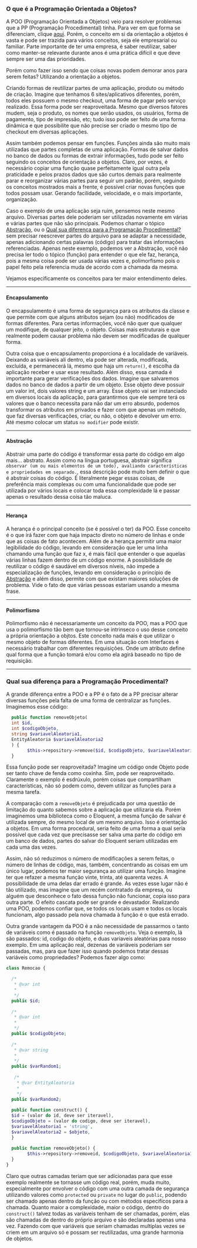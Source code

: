 ### O que é a Programação Orientada a Objetos?

A POO (Programação Orientada a Objetos) veio para resolver problemas que a PP (Programação Procedimental) tinha. Para ver em que forma se diferenciam, clique
 [aqui](#procedimental). Porém, o conceito em si da orientação a objetos é vasta e pode ser trazida para vários conceitos, seja ele empresarial ou familiar.
 Parte importante de ter uma empresa, é saber reutilizar, saber como manter-se relevante durante anos é uma prática difícil e que deve sempre ser uma das prioridades.
 
 Porém como fazer isso sendo que coisas novas podem demorar anos para serem feitas? Utilizando a orientação a objetos. 
 
 Criando formas de reutilizar partes de uma aplicação, produto ou método de criação. Imagine que tenhamos 6 sites/aplicativos diferentes, porém, todos eles possuem o mesmo 
 checkout, uma forma de pagar pelo serviço realizado. Essa forma pode ser reaproveitada. Mesmo que diversos fatores mudem, seja o produto, os nomes que serão usados, os usuários, 
 forma de pagamento, tipo de impressão, etc; tudo isso pode ser feito de uma forma dinâmica e que possibilite que não precise ser criado o mesmo tipo de checkout em diversas aplicações.
 
 Assim também podemos pensar em funções. Funções ainda são muito mais utilizadas que partes completas de uma aplicação. Formas de salvar dados no banco de dados ou formas de extrair informações,
 tudo pode ser feito seguindo os conceitos de orientação a objetos. Claro, por vezes, é necessário copiar uma função quase perfeitamente igual outra pela praticidade e pelos prazos dados que são 
 curtos demais para realmente parar e reorganizar várias partes para seguir um padrão, porém, seguindo os conceitos mostrados mais a frente, é possível criar novas funções que todos possam usar. 
 Gerando facilidade, velocidade, e o mais importante, organização.

 Caso o exemplo de uma aplicação seja ruim, pensemos neste mesmo arquivo. Diversas partes dele poderiam ser utilizadas novamente em várias e várias partes que não 
 são principais. Podemos chamar o tópico [Abstração](#abstracao), ou o [Qual sua diferença para a Programação Procedimental?](#procendimental) sem precisar reescrever partes do arquivo
 para se adaptar a necessidade, apenas adicionando certas palavras (código) para tratar das informações referenciadas. Apenas neste exemplo, podemos ver
 a Abstração, você não precisa ler todo o tópico (função) para entender o que ele faz, herança, pois a mesma coisa pode ser usada várias vezes e, polimorfismo
 pois o papel feito pela referencia muda de acordo com a chamada da mesma.
 
 Vejamos especificamente os conceitos para ter maior entendimento deles.
  
  ---
  
#### Encapsulamento

O encapsulamento é uma forma de segurança para os atributos da classe e que permite com que alguns atributos sejam (ou não) modificados de formas diferentes.
Para certas informações, você não quer que qualquer um modifique, de qualquer jeito, o objeto. Coisas mais estruturais e que realmente podem causar problema não devem ser modificadas de qualquer forma.

Outra coisa que o encapsulamento proporciona é a localidade de variáveis. Deixando as variáveis ali dentro, ela pode ser alterada, modificada, excluída, e permanecerá lá, mesmo que haja um `return()`, 
é escolha da aplicação receber e usar esse resultado. Além disso, essa camada é importante para gerar verificações dos dados. Imagine que salvaremos dados no banco de dados a partir de um objeto.
Esse objeto deve possuir um valor int, dois valores string e um array. Esse objeto vai ser instanciado em diversos locais da aplicação, para garantirmos que ele sempre terá os valores que o banco 
necessita para não dar um erro absurdo, podemos transformar os atributos em privados e fazer com que apenas um método, que faz diversas verificações, criar, ou não, o objeto e devolver um erro. Até mesmo colocar um status `no modifier` pode existir.

---

<a id="abstracao"></a>

#### Abstração 

Abstrair uma parte do código é transformar essa parte do código em algo mais... abstrato. Assim como na língua portuguesa, 
abstrair significa `observar (um ou mais elementos de um todo), avaliando características e propriedades em separado.`, essa descrição pode muito bem definir o que 
é abstrair coisas do código. É literalmente pegar essas coisas, de preferência mais complexas ou com uma funcionalidade que pode ser utilizada por vários locais e
colocar toda essa complexidade lá e passar apenas o resultado dessa coisa tão maluca.

---

#### Herança

A herança é o principal conceito (se é possível o ter) da POO. Esse conceito é o que irá fazer com que haja impacto direto no número de linhas e onde que as coisas
de fato acontecem. Além de a herança permitir uma maior legibilidade do código, levando em consideração que ler uma linha chamando uma função que faz x, é mais fácil que entender
o que aquelas várias linhas fazem dentro de um código enorme. A possibilidade de reutilizar o código é saudável em diversos níveis, não impede a especialização de funções,
levando em consideração o princípio de [Abstração](#abstracao) e além disso, permite com que existam maiores soluções de problema. Vide o fato de que várias pessoas estariam usando a mesma frase.

---

#### Polimorfismo

Polimorfismo não é necessariamente um conceito da POO, mas a POO que usa o polimorfismo tão bem que tornou-se intrinseco o uso desse conceito a própria orientação a objtos.
Este conceito nada mais é que utilizar o mesmo objeto de formas diferentes. Em uma situação com Interfaces é necessário trabalhar com diferentes requisições. Onde um 
atributo define qual forma que a função tomará e/ou como ela agirá baseado no tipo de requisição. 

---

<a id="Procedimental"></a>

### Qual sua diferença para a Programação Procedimental?

A grande diferença entre a POO e a PP é o fato de a PP precisar alterar diversas funções pela falta de uma forma de centralizar as funções. Imaginemos esse código:

```php
  public function removeObjeto(
  int $id, 
  int $codigoObjeto, 
  string $variavelAleatoria1, 
  EntityAleatoria $variavelAleatoria2
  ) {
        $this->repository->remove($id, $codigoObjeto, $variavelAleatoria1, $variavelAleatoria2);
  }
```

Essa função pode ser reaproveitada? Imagine um código onde Objeto pode ser tanto chave de fenda como coxinha. Sim, pode ser reaproveitado. 
Claramente o exemplo é esdrúxulo, porém coisas que compartilham características, não só podem como, devem utilizar as funções para a mesma tarefa. 

A comparação com a `removeObjeto` é prejudicada por uma questão de limitação do quanto sabemos sobre a aplicação que utilizaria ela. Porém imaginemos uma biblioteca como o
Eloquent, a mesma função de salvar é utilizada sempre, do mesmo local de um mesmo arquivo. Isso é orientação a objetos. Em uma forma procedural, seria feito de uma forma 
a qual seria possível que cada vez que precisasse ser salva uma parte do código em um banco de dados, partes do salvar do Eloquent seriam utilizadas em cada uma das vezes. 

Assim, não só reduzimos o número de modificações a serem feitas, o número de linhas de código, mas, também, concentrando as coisas em um único lugar, podemos ter maior segurança ao utilizar
uma função. Imagine ter que refazer a mesma função vinte, trinta, até quarenta vezes. A possibilidade de uma delas dar errado é grande. As vezes esse lugar não é tão utilizado, mas imagine
que um recém contratado da empresa, ou alguém que desconhece o fato dessa função não funcionar, copia isso para outra parte. O efeito cascata pode ser grande e devastador.
Realizando uma POO, podemos confiar que, se todos os locais usam e todos os locais funcionam, algo passado pela nova chamada à função é o que está errado. 

Outra grande vantagem da POO é a não necessidade de passarmos o tanto de variáveis como é passado na função `removeObjeto`. Veja o exemplo, lá são passados: id, codigo do objeto, e duas variaveis
aleatórias para nosso exemplo. Em uma aplicação real, dezenas de variáveis poderiam ser passadas, mas, para que fazer isso quando podemos tratar dessas variáveis como propriedades? Podemos fazer algo como:
```php
class Remocao {

  /*
   * @var int
   *
   */
  public $id; 
 
  /*
   * @var int
   *
   */
  public $codigoObjeto; 
  
  /*
   * @var string
   *
   */
  public $varRandom1; 
  
   /*
    * @var EntityAleatoria
    *
    */
  public $varRandom2; 
  
  public function construct() {
  $id = (valor do id, deve ser iteravel), 
  $codigoObjeto = (valor do codigo, deve ser iteravel), 
  $variavelAleatoria1 = 'string', 
  $variavelAleatoria2 = $objeto,
  }
  
  public function removeObjeto() {
        $this->repository->removeid, $codigoObjeto, $variavelAleatoria1, $variavelAleatoria2);
  }
}
```

Claro que outras camadas teriam que ser adicionadas para que esse exemplo realmente se tornasse um código real, porém, muda muito, especialmente por envolver 
o código com uma outra camada de segurança utilizando valores como `protected` ou `private` no lugar do `public`, podendo ser chamado apenas dentro da função ou
com métodos especificos para a chamada. Quanto maior a complexidade, maior o código, dentro do `construct()` talvez todas as variáveis tenham de ser chamadas, porém,
elas são chamadas de dentro do próprio arquivo e são declaradas apenas uma vez. Fazendo com que variáveis que seriam chamadas multiplas vezes se criem em um arquivo só e possam ser 
reutilizadas, uma grande harmonia de objetos. 

